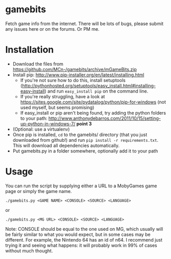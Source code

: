 gamebits
========

Fetch game info from the internet. There will be lots of bugs, please submit any issues here or on the forums. Or PM me.

Installation
============

- Download the files from https://github.com/MCn-/gamebits/archive/mGameBits.zip
- Install pip: http://www.pip-installer.org/en/latest/installing.html
    - If you're not sure how to do this, install setuptools (http://pythonhosted.org/setuptools/easy_install.html#installing-easy-install) and run ``easy_install pip`` on the command line.
    - If you're really struggling, have a look at https://sites.google.com/site/pydatalog/python/pip-for-windows (not used myself, but seems promising)
    - If easy_install or pip aren't being found, try adding the python folders to your path: http://www.anthonydebarros.com/2011/10/15/setting-up-python-in-windows-7/ **point 3**
- (Optional: use a virtualenv)
- Once pip is installed, ``cd`` to the gamebits/ directory (that you just downloaded from github!) and run ``pip install -r requirements.txt``. This will download all dependencies automatically.
- Put gamebits.py in a folder somewhere, optionally add it to your path

Usage
========

You can run the script by supplying either a URL to a MobyGames game page or simply the game name.

    ./gamebits.py <GAME NAME> <CONSOLE> <SOURCE> <LANGUAGE>

or

    ./gamebits.py <MG URL> <CONSOLE> <SOURCE> <LANGUAGE>
    
Note: CONSOLE should be equal to the one used on MG, which usually will be fairly similar to what you would expect, but in some cases may be different. For example, the Nintendo 64 has an id of n64. I recommend just trying it and seeing what happens: it will probably work in 99% of cases without much thought.
    
